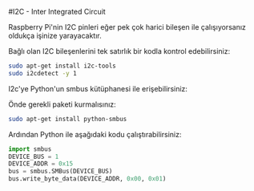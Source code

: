 <!--
---
name: I2C
class: interface
type: pinout
description: Raspberry Pi i2c pinleri
pin:
  '3':
    name: Data
    direction: both
    active: high
  '5':
    name: Clock
    direction: both
    active: high
  '27':
    name: EEPROM Data
    direction: both
    active: high
  '28':
    name: EEPROM Clock
    direction: both
    active: high
-->
#I2C - Inter Integrated Circuit

Raspberry Pi'nin I2C pinleri eğer pek çok harici bileşen ile çalışıyorsanız oldukça işinize yarayacaktır.

Bağlı olan I2C bileşenlerini tek satırlık bir kodla kontrol edebilirsiniz:

```bash
sudo apt-get install i2c-tools
sudo i2cdetect -y 1
```

I2c'ye Python'un smbus kütüphanesi ile erişebilirsiniz:

Önde gerekli paketi kurmalısınız:

```bash
sudo apt-get install python-smbus
```

Ardından Python ile aşağıdaki kodu çalıştırabilirsiniz:

```python
import smbus
DEVICE_BUS = 1
DEVICE_ADDR = 0x15
bus = smbus.SMBus(DEVICE_BUS)
bus.write_byte_data(DEVICE_ADDR, 0x00, 0x01)
```